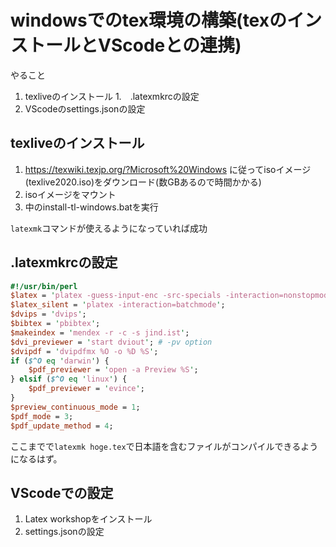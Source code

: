 # windowsでのtex環境の構築(texのインストールとVScodeとの連携)
やること
1. texliveのインストール
1.　.latexmkrcの設定
1. VScodeのsettings.jsonの設定


## texliveのインストール
1. https://texwiki.texjp.org/?Microsoft%20Windows に従ってisoイメージ(texlive2020.iso)をダウンロード(数GBあるので時間かかる)
1. isoイメージをマウント
1. 中のinstall-tl-windows.batを実行

`latexmk`コマンドが使えるようになっていれば成功

## .latexmkrcの設定

```Perl
#!/usr/bin/perl
$latex = 'platex -guess-input-enc -src-specials -interaction=nonstopmode -synctex=1';
$latex_silent = 'platex -interaction=batchmode';
$dvips = 'dvips';
$bibtex = 'pbibtex';
$makeindex = 'mendex -r -c -s jind.ist';
$dvi_previewer = 'start dviout'; # -pv option
$dvipdf = 'dvipdfmx %O -o %D %S';
if ($^O eq 'darwin') {
    $pdf_previewer = 'open -a Preview %S';
} elsif ($^O eq 'linux') {
    $pdf_previewer = 'evince';
}
$preview_continuous_mode = 1;
$pdf_mode = 3;
$pdf_update_method = 4;
```
ここまでで`latexmk hoge.tex`で日本語を含むファイルがコンパイルできるようになるはず。

## VScodeでの設定
1. Latex workshopをインストール
1. settings.jsonの設定


